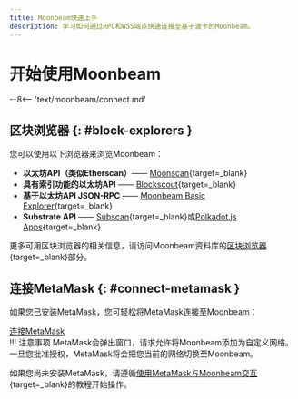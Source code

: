 ```yaml
---
title: Moonbeam快速上手
description: 学习如何通过RPC和WSS端点快速连接至基于波卡的Moonbeam。
---
```


# 开始使用Moonbeam

--8<-- 'text/moonbeam/connect.md'

## 区块浏览器 {: #block-explorers }

您可以使用以下浏览器来浏览Moonbeam：

 - **以太坊API（类似Etherscan）**—— [Moonscan](https://moonbeam.moonscan.io/){target=_blank}
 - **具有索引功能的以太坊API** —— [Blockscout](https://blockscout.moonbeam.network/){target=_blank}
 - **基于以太坊API JSON-RPC** —— [Moonbeam Basic Explorer](https://moonbeam-explorer.netlify.app/?network=Moonbeam){target=_blank}
 - **Substrate API** —— [Subscan](https://moonbeam.subscan.io/){target=_blank}或[Polkadot.js Apps](https://polkadot.js.org/apps/?rpc=wss://wss.api.moonbeam.network#/explorer){target=_blank}

更多可用区块浏览器的相关信息，请访问Moonbeam资料库的[区块浏览器](/builders/get-started/explorers/){target=_blank}部分。

## 连接MetaMask {: #connect-metamask }

如果您已安装MetaMask，您可轻松将MetaMask连接至Moonbeam：

<div class="button-wrapper">
    <a href="#" class="md-button connectMetaMask" value="moonbeam">连接MetaMask</a>
</div>
!!! 注意事项
    MetaMask会弹出窗口，请求允许将Moonbeam添加为自定义网络。一旦您批准授权，MetaMask将会把您当前的网络切换至Moonbeam。

如果您尚未安装MetaMask，请遵循[使用MetaMask与Moonbeam交互](/tokens/connect/metamask/){target=_blank}的教程开始操作。